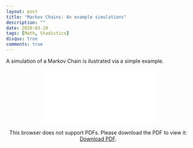 ```yaml
---
layout: post
title: "Markov Chains: An example simulations"
description: ""
date: 2020-03-10
tags: [Math, Stadistics]
disqus: true
comments: true
---
```

A simulation of a Markov Chain is ilustrated via a simple example. <!--more-->
<div style="margin:0 auto;text-align:center">
<object data="pdfs/MarkovChains.pdf" type="application/pdf" width="80%" height="500px">
    <embed src="pdfs/MarkovChains.pdf">
        <p>This browser does not support PDFs. Please download the PDF to view it: <a href="pdfs/MarkovChains.pdf">Download PDF</a>.</p>
    </embed>
</object></div>

